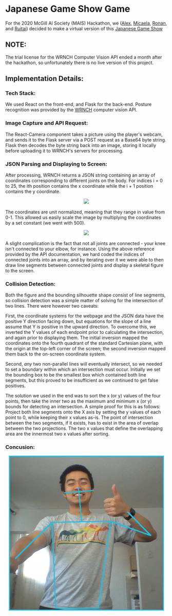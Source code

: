 # Japanese Game Show Game

For the 2020 McGill AI Society (MAIS) Hackathon, we ([Alex](https://github.com/allu5662), [Micaela](https://github.com/mgraiver), [Ronan](https://github.com/RonanAlmeida), and [Ruitai](https://github.com/ruitaiS)) decided to make a virtual version of this [Japanese Game Show](https://youtu.be/6ioiMXKpHxI)

## NOTE:
The trial license for the WRNCH Computer Vision API ended a month after the hackathon, so unfortunately there is no live version of this project.

## Implementation Details:

### Tech Stack:
We used React on the front-end, and Flask for the back-end. Posture recognition was provided by the [WRNCH](https://wrnch.ai/) computer vision API.

<!-- TODO: List the libraries used -->

### Image Capture and API Request:
The React-Camera component takes a picture using the player's webcam, and sends it to the Flask server via a POST request as a Base64 byte string. Flask then decodes the byte string back into an image, storing it locally before uploading it to WRNCH's servers for processing. 

### JSON Parsing and Displaying to Screen:

After processing, WRNCH returns a JSON string containing an array of coordinates corresponding to different joints on the body. For indices i = 0 to 25, the ith position contains the x coordinate while the i + 1 position contains the y coordinate.

<p align="center">
  <img src="https://devportal.wrnch.ai/assets/coord_spaces_2D-9b4c3afa7bf52fa585afd6b1fd3e944c30418964e6376d45722a22dc4c4b7ce1.png">
</p>
 The coordinates are unit normalized, meaning that they range in value from 0-1. This allowed us easily scale the image by multiplying the coordinates by a set constant (we went with 500).

<p align="center">
    <img src="https://devportal.wrnch.ai/assets/j25_body_joints-4ef1dbefbe34c98952cc14df51e8074ebe3bbb1fed4bc53f66943e23451aa29c.png">
</p>
A slight complication is the fact that not all joints are connected - your knee isn't connected to your elbow, for instance. Using the above reference provided by the API documentation, we hard coded the indices of connected joints into an array, and by iterating over it we were able to then draw line segments between connected joints and display a skeletal figure to the screen.

### Collision Detection:
Both the figure and the bounding silhouette shape consist of line segments, so collision detection was a simple matter of solving for the intersection of two lines. There were however two caveats:

First, the coordinate systems for the webpage and the JSON data have the positive Y direction facing down, but equations for the slope of a line assume that Y is positive in the upward direction. To overcome this, we inverted the Y values of each endpoint prior to calculating the intersection, and again prior to displaying them. The initial inversion mapped the coordinates onto the fourth quadrant of the standard Cartesian plane, with the origin at the top-left corner of the screen; the second inversion mapped them back to the on-screen coordinate system.

Second, *any* two non-parallel lines will eventually intersect, so we needed to set a boundary within which an intersection must occur. Initially we set the bounding box to be the smallest box which contained both line segments, but this proved to be insufficient as we continued to get false positives. 

<!-- Image describing the false collisions -->

The solution we used in the end was to sort the x (or y) values of the four points, then take the inner two as the maximum and minimum x (or y) bounds for detecting an intersection. A simple proof for this is as follows: Project both line segments onto the X axis by setting the y values of each point to 0, while keeping their x values as-is. The point of intersection between the two segments, if it exists, has to exist in the area of overlap between the two projections. The two x values that define the overlapping area are the innermost two x values after sorting.

<!-- Diagram for the proof -->
<!-- Also maybe write it better -->

### Concusion:

<p align="center"><img src="yay.png"></p>
